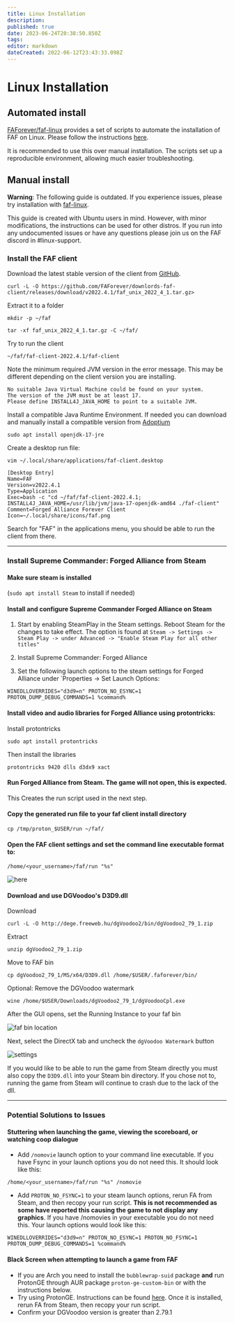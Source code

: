 ```yaml
---
title: Linux Installation
description: 
published: true
date: 2023-06-24T20:38:50.850Z
tags: 
editor: markdown
dateCreated: 2022-06-12T23:43:33.098Z
---
```


# Linux Installation

## Automated install

[FAForever/faf-linux](https://github.com/FAForever/faf-linux) provides a set of scripts to automate the installation of FAF on Linux. Please follow the instructions [here](https://github.com/FAForever/faf-linux/blob/master/README.md#setup-instructions).

It is recommended to use this over manual installation. The scripts set up a reproducible environment, allowing much easier troubleshooting.

## Manual install

**Warning**: The following guide is outdated. If you experience issues, please try installation with [faf-linux](https://github.com/FAForever/faf-linux). 

This guide is created with Ubuntu users in mind. However, with minor modifications, the instructions can be used for other distros. If you run into any undocumented issues or have any questions please join us on the FAF discord in #linux-support.

### Install the FAF client

Download the latest stable version of the client from [GitHub](https://github.com/FAForever/downlords-faf-client/releases).
```
curl -L -O https://github.com/FAForever/downlords-faf-client/releases/download/v2022.4.1/faf_unix_2022_4_1.tar.gz>
```

Extract it to a folder
```
mkdir -p ~/faf
```
```
tar -xf faf_unix_2022_4_1.tar.gz -C ~/faf/
```

Try to run the client
```
~/faf/faf-client-2022.4.1/faf-client
```

Note the minimum required JVM version in the error message. This may be different depending on the client version you are installing.
```
No suitable Java Virtual Machine could be found on your system.
The version of the JVM must be at least 17.
Please define INSTALL4J_JAVA_HOME to point to a suitable JVM.
```

Install a compatible Java Runtime Environment. If needed you can download and manually install a compatible version from [Adoptium](https://adoptium.net/temurin/releases)
```
sudo apt install openjdk-17-jre
```

Create a desktop run file:
```
vim ~/.local/share/applications/faf-client.desktop
```
```
[Desktop Entry]
Name=FAF
Version=v2022.4.1
Type=Application
Exec=bash -c "cd ~/faf/faf-client-2022.4.1; INSTALL4J_JAVA_HOME=/usr/lib/jvm/java-17-openjdk-amd64 ./faf-client"
Comment=Forged Alliance Forever Client
Icon=~/.local/share/icons/faf.png
```

Search for "FAF" in the applications menu, you should be able to run the client from there.

***
### Install Supreme Commander: Forged Alliance from Steam


#### **Make sure steam is installed**
 (```sudo apt install Steam``` to install if needed)

#### **Install and configure Supreme Commander Forged Alliance on Steam**

1. Start by enabling SteamPlay in the Steam settings. Reboot Steam for the changes to take effect. The option is found at `Steam -> Settings -> Steam Play -> under Advanced -> "Enable Steam Play for all other titles"`

2. Install Supreme Commander: Forged Alliance

3. Set the following launch options to the steam settings for Forged Alliance under `Properties -> Set Launch Options:
```
WINEDLLOVERRIDES="d3d9=n" PROTON_NO_ESYNC=1 PROTON_DUMP_DEBUG_COMMANDS=1 %command%
```

#### **Install video and audio libraries for Forged Alliance using protontricks:**

Install protontricks
```
sudo apt install protontricks
```

Then install the libraries
```
protontricks 9420 dlls d3dx9 xact
```

#### **Run Forged Alliance from Steam. The game will not open, this is expected.**
This Creates the run script used in the next step.
 <br>


#### **Copy the generated run file to your faf client install directory**
```
cp /tmp/proton_$USER/run ~/faf/
```
#### **Open the FAF client settings and set the command line executable format to:**
```
/home/<your_username>/faf/run "%s"
```

![here](https://i.imgur.com/ZlApelO.png)

#### **Download and use DGVoodoo's D3D9.dll**

Download
```
curl -L -O http://dege.freeweb.hu/dgVoodoo2/bin/dgVoodoo2_79_1.zip
```
Extract
```
unzip dgVoodoo2_79_1.zip
```
Move to FAF bin
```
cp dgVoodoo2_79_1/MS/x64/D3D9.dll /home/$USER/.faforever/bin/
```
Optional: Remove the DGVoodoo watermark
```
wine /home/$USER/Downloads/dgVoodoo2_79_1/dgVoodooCpl.exe
```
After the GUI opens, set the Running Instance to your faf bin 

![faf bin location](https://i.imgur.com/akLHAsa.png)

Next, select the DirectX tab and uncheck the `dgVoodoo Watermark` button

![settings](https://i.imgur.com/AVToHre.png)


If you would like to be able to run the game from Steam directly you must also copy the `D3D9.dll` into your Steam bin directory. If you chose not to, running the game from Steam will continue to crash due to the lack of the dll.




***

### Potential Solutions to Issues
#### Stuttering when launching the game, viewing the scoreboard, or watching coop dialogue
- Add `/nomovie` launch option to your command line executable. If you have Fsync in your launch options you do not need this. It should look like this:
```
/home/<your_username>/faf/run "%s" /nomovie
```
- Add `PROTON_NO_FSYNC=1` to your steam launch options, rerun FA from Steam, and then recopy your run script. **This is not recommended as some have reported this causing the game to not display any graphics**. If you have /nomovies in your executable you do not need this. Your launch options would look like this:
```
WINEDLLOVERRIDES="d3d9=n" PROTON_NO_ESYNC=1 PROTON_NO_FSYNC=1 PROTON_DUMP_DEBUG_COMMANDS=1 %command%
```

#### Black Screen when attempting to launch a game from FAF

- If you are Arch you need to install the `bubblewrap-suid` package **and** run ProtonGE through AUR package `proton-ge-custom-bin` or with the instructions below.
- Try using ProtonGE. Instructions can be found [here](https://github.com/GloriousEggroll/proton-ge-custom#installation). Once it is installed, rerun FA from Steam, then recopy your run script.
- Confirm your DGVoodoo version is greater than 2.79.1
